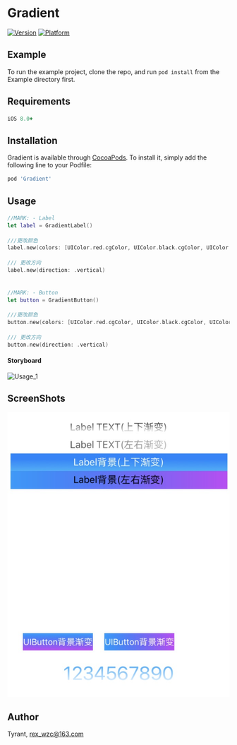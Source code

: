 # Gradient

[![Version](https://img.shields.io/cocoapods/v/Gradient.svg?style=flat)](https://cocoapods.org/pods/Gradient)
[![Platform](https://img.shields.io/cocoapods/p/Gradient.svg?style=flat)](https://cocoapods.org/pods/Gradient)

## Example

To run the example project, clone the repo, and run `pod install` from the Example directory first.

## Requirements
```ruby
iOS 8.0+
```

## Installation

Gradient is available through [CocoaPods](https://cocoapods.org). To install
it, simply add the following line to your Podfile:

```ruby
pod 'Gradient'
```



## Usage



```swift
//MARK: - Label
let label = GradientLabel()

///更改颜色
label.new(colors: [UIColor.red.cgColor, UIColor.black.cgColor, UIColor.white.cgColor])

/// 更改方向
label.new(direction: .vertical)


//MARK: - Button
let button = GradientButton()

///更改颜色
button.new(colors: [UIColor.red.cgColor, UIColor.black.cgColor, UIColor.white.cgColor])

/// 更改方向
button.new(direction: .vertical)
```





#### Storyboard

![Usage_1](/Users/ray/Gradient/usage_1.jpg)



## ScreenShots

![ScreenShots](screenshots_1.jpg)

## Author

Tyrant, rex_wzc@163.com


